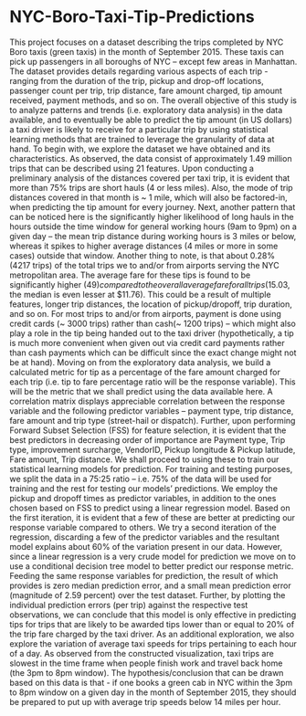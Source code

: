 # NYC-Boro-Taxi-Tip-Predictions

This project focuses on a dataset describing the trips completed by NYC Boro taxis (green taxis) in the month of September 2015. These taxis can pick up passengers in all boroughs of NYC – except few areas in Manhattan. The dataset provides details regarding various aspects of each trip - ranging from the duration of the trip, pickup and drop-off locations, passenger count per trip, trip distance, fare amount charged, tip amount received, payment methods, and so on. The overall objective of this study is to analyze patterns and trends (i.e. exploratory data analysis) in the data available, and to eventually be able to predict the tip amount (in US dollars) a taxi driver is likely to receive for a particular trip by using statistical learning methods that are trained to leverage the granularity of data at hand. 
To begin with, we explore the dataset we have obtained and its characteristics. As observed, the data consist of  approximately 1.49 million trips that can be described using 21 features. Upon conducting a preliminary analysis of the distances covered per taxi trip, it is evident that more than 75% trips are short hauls (4 or less miles). Also, the mode of trip distances covered in that month is ~ 1 mile, which will also be factored-in, when predicting the tip amount for every journey. Next, another pattern that can be noticed here is the significantly higher likelihood of long hauls in the hours outside the time window for general working hours (9am to 9pm) on a given day – the mean trip distance during working hours is 3 miles or below, whereas it spikes to higher average distances (4 miles or more in some cases) outside that window. Another thing to note, is that about 0.28% (4217 trips) of the total trips we to and/or from airports serving the NYC metropolitan area. The average fare for these tips is found to be significantly higher ($49) compared to the overall average fare for all trips ($15.03, the median is even lesser at $11.76). This could be a result of multiple features, longer trip distances, the location of pickup/dropoff, trip duration, and so on. For most trips to and/or from airports, payment is done using credit cards (~ 3000 trips) rather than cash(~ 1200 trips) – which might also play a role in the tip being handed out to the taxi driver (hypothetically, a tip is much more convenient when given out via credit card payments rather than cash payments which can be difficult since the exact change might not be at hand).
Moving on from the exploratory data analysis, we build a calculated metric for tip as a percentage of the fare amount charged for each trip (i.e. tip to fare percentage ratio will be the response variable). This will be the metric that we shall predict using the data available here. A correlation matrix displays appreciable correlation between the response variable and the following predictor variables – payment type, trip distance, fare amount and trip type (street-hail or dispatch). Further, upon performing Forward Subset Selection (FSS) for feature selection, it is evident that the best predictors in decreasing order of importance are Payment type, Trip type, improvement surcharge, VendorID, Pickup longitude & Pickup latitude, Fare amount, Trip distance. We shall proceed to using these to train our statistical learning models for prediction. 
For training and testing purposes, we split the data in a 75:25 ratio – i.e. 75% of the data will be used for training and the rest for testing our models’ predictions. We employ the pickup and dropoff times as predictor variables, in addition to the ones chosen based on FSS to predict using a linear regression model. Based on the first iteration, it is evident that a few of these are better at predicting our response variable compared to others. We try a second iteration of the regression, discarding a few of the predictor variables and the resultant model explains about 60% of the variation present in our data. 
However, since a linear regression is a very crude model for prediction we move on to use a conditional decision tree model to better predict our response metric. Feeding the same response variables for prediction, the result of which provides is zero median prediction error, and a small mean prediction error (magnitude of 2.59 percent) over the test dataset. Further, by plotting the individual prediction errors (per trip) against the respective test observations, we can conclude that this model is only effective in predicting tips for trips that are likely to be awarded tips lower than or equal to 20% of the trip fare charged by the taxi driver.
As an additional exploration, we also explore the variation of average taxi speeds for trips pertaining to each hour of a day. As observed from the constructed visualization, taxi trips are slowest in the time frame when people finish work and travel back home (the 3pm to 8pm window). The hypothesis/conclusion that can be drawn based on this data is that - if one books a green cab in NYC within the 3pm to 8pm window on a given day in the month of September 2015, they should be prepared to put up with average trip speeds below 14 miles per hour.
